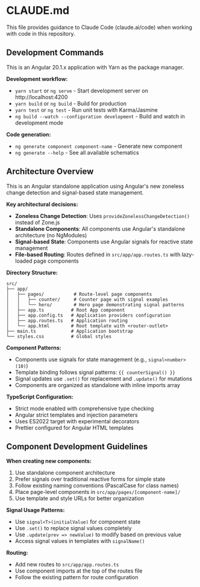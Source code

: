 # CLAUDE.md

This file provides guidance to Claude Code (claude.ai/code) when working with code in this repository.

## Development Commands

This is an Angular 20.1.x application with Yarn as the package manager.

**Development workflow:**
- `yarn start` or `ng serve` - Start development server on http://localhost:4200
- `yarn build` or `ng build` - Build for production
- `yarn test` or `ng test` - Run unit tests with Karma/Jasmine
- `ng build --watch --configuration development` - Build and watch in development mode

**Code generation:**
- `ng generate component component-name` - Generate new component
- `ng generate --help` - See all available schematics

## Architecture Overview

This is an Angular standalone application using Angular's new zoneless change detection and signal-based state management.

**Key architectural decisions:**
- **Zoneless Change Detection**: Uses `provideZonelessChangeDetection()` instead of Zone.js
- **Standalone Components**: All components use Angular's standalone architecture (no NgModules)
- **Signal-based State**: Components use Angular signals for reactive state management
- **File-based Routing**: Routes defined in `src/app/app.routes.ts` with lazy-loaded page components

**Directory Structure:**
```
src/
├── app/
│   ├── pages/           # Route-level page components
│   │   ├── counter/     # Counter page with signal examples
│   │   └── hero/        # Hero page demonstrating signal patterns
│   ├── app.ts          # Root App component
│   ├── app.config.ts   # Application providers configuration
│   ├── app.routes.ts   # Application routing
│   └── app.html        # Root template with <router-outlet>
├── main.ts             # Application bootstrap
└── styles.css          # Global styles
```

**Component Patterns:**
- Components use signals for state management (e.g., `signal<number>(10)`)
- Template binding follows signal patterns: `{{ counterSignal() }}`
- Signal updates use `.set()` for replacement and `.update()` for mutations
- Components are organized as standalone with inline imports array

**TypeScript Configuration:**
- Strict mode enabled with comprehensive type checking
- Angular strict templates and injection parameters
- Uses ES2022 target with experimental decorators
- Prettier configured for Angular HTML templates

## Component Development Guidelines

**When creating new components:**
1. Use standalone component architecture
2. Prefer signals over traditional reactive forms for simple state
3. Follow existing naming conventions (PascalCase for class names)
4. Place page-level components in `src/app/pages/[component-name]/`
5. Use template and style URLs for better organization

**Signal Usage Patterns:**
- Use `signal<T>(initialValue)` for component state
- Use `.set()` to replace signal values completely
- Use `.update(prev => newValue)` to modify based on previous value
- Access signal values in templates with `signalName()`

**Routing:**
- Add new routes to `src/app/app.routes.ts`
- Use component imports at the top of the routes file
- Follow the existing pattern for route configuration